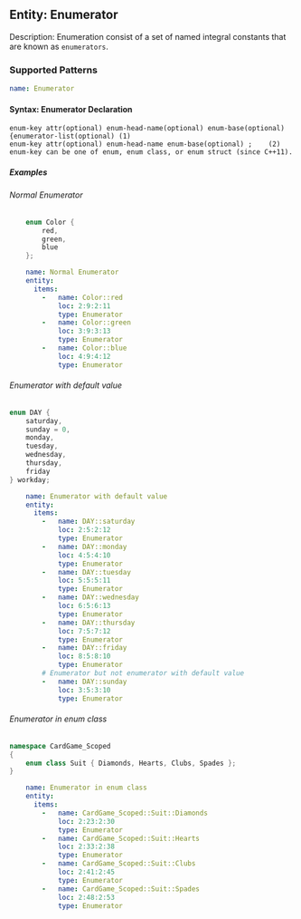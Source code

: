 ## Entity:  Enumerator

Description: Enumeration consist of a set of named integral constants that are known as `enumerators`.

### Supported Patterns

```yaml
name: Enumerator 
```
#### Syntax: Enumerator Declaration

```text
enum-key attr(optional) enum-head-name(optional) enum-base(optional) {enumerator-list(optional)	(1)	
enum-key attr(optional) enum-head-name enum-base(optional) ;	(2)	
enum-key can be one of enum, enum class, or enum struct (since C++11).
```

##### Examples

###### Normal Enumerator

```CPP
    enum Color { 
        red, 
        green, 
        blue 
    };
```

```yaml
    name: Normal Enumerator
    entity:
      items:
        -   name: Color::red
            loc: 2:9:2:11
            type: Enumerator
        -   name: Color::green
            loc: 3:9:3:13
            type: Enumerator
        -   name: Color::blue
            loc: 4:9:4:12
            type: Enumerator
```

###### Enumerator with default value

```CPP
enum DAY {
    saturday,
    sunday = 0,
    monday,
    tuesday,
    wednesday, 
    thursday,
    friday
} workday;
```

```yaml
    name: Enumerator with default value
    entity:
      items:
        -   name: DAY::saturday
            loc: 2:5:2:12
            type: Enumerator
        -   name: DAY::monday
            loc: 4:5:4:10
            type: Enumerator
        -   name: DAY::tuesday
            loc: 5:5:5:11
            type: Enumerator
        -   name: DAY::wednesday
            loc: 6:5:6:13
            type: Enumerator
        -   name: DAY::thursday
            loc: 7:5:7:12
            type: Enumerator
        -   name: DAY::friday
            loc: 8:5:8:10
            type: Enumerator
        # Enumerator but not enumerator with default value
        -   name: DAY::sunday
            loc: 3:5:3:10
            type: Enumerator
```


###### Enumerator in enum class

```CPP
namespace CardGame_Scoped
{
    enum class Suit { Diamonds, Hearts, Clubs, Spades };
}
```

```yaml
    name: Enumerator in enum class
    entity:
      items:
        -   name: CardGame_Scoped::Suit::Diamonds
            loc: 2:23:2:30
            type: Enumerator
        -   name: CardGame_Scoped::Suit::Hearts
            loc: 2:33:2:38
            type: Enumerator
        -   name: CardGame_Scoped::Suit::Clubs
            loc: 2:41:2:45
            type: Enumerator
        -   name: CardGame_Scoped::Suit::Spades
            loc: 2:48:2:53
            type: Enumerator
```